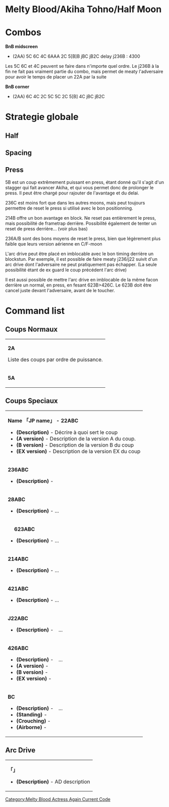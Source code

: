 # Melty Blood/Akiha Tohno/Half Moon

# Combos

**BnB midscreen**

- (2AA) 5C 6C 4C 6AAA 2C 5\[B\]B jBC jB2C delay j236B : 4300

  
Les 5C 6C et 4C peuvent se faire dans n'importe quel ordre. Le j236B à
la fin ne fait pas vraiment partie du combo, mais permet de meaty
l'adversaire pour avoir le temps de placer un 22A par la suite

**BnB corner**

- (2AA) 6C 4C 2C 5C 5C 2C 5\[B\] 4C jBC jB2C

# Strategie globale

## Half

## Spacing

## Press

5B est un coup extrêmement puissant en press, étant donné qu'il s'agit
d'un stagger qui fait avancer Akiha, et qui vous permet donc de
prolonger le press. Il peut être chargé pour rajouter de l'avantage et
du delai.

236C est moins fort que dans les autres moons, mais peut toujours
permettre de reset le press si utilisé avec le bon positionning.

214B offre un bon avantage en block. Ne reset pas entièrement le press,
mais possibilité de frametrap derrière. Possibilité également de tenter
un reset de press derrière... (voir plus bas)

236A/B sont des bons moyens de reset le press, bien que légèrement plus
faible que leurs version aérienne en C/F-moon

L'arc drive peut être placé en imblocable avec le bon timing derrière un
blockstun. Par exemple, il est possible de faire meaty j236/j22 suivit
d'un arc drive dont l'adversaire ne peut pratiquement pas échapper. (La
seule possibilité étant de ex guard le coup précédent l'arc drive)

Il est aussi possible de mettre l'arc drive en imblocable de la même
facon derrière un normal, en press, en fesant 623B\>426C. Le 623B doit
être cancel juste devant l'adversaire, avant de le toucher.

# Command list

## Coups Normaux

<table>
<tbody>
<tr class="odd">
<td><p><strong>2A</strong></p>
<p>Liste des coups par ordre de puissance.</p></td>
</tr>
<tr class="even">
<td><p><strong>5A</strong></p></td>
</tr>
</tbody>
</table>

## Coups Speciaux

<table>
<tbody>
<tr class="odd">
<td><p><strong>Name 「JP name」 - 22ABC</strong></p>
<ul>
<li><strong>(Description)</strong> - Décrire à quoi sert le coup</li>
<li><strong>(A version)</strong> - Description de la version A du
coup.</li>
<li><strong>(B version)</strong> - Description de la version B du
coup</li>
<li><strong>(EX version)</strong> - Description de la version EX du
coup</li>
</ul></td>
</tr>
<tr class="even">
<td><p><strong>236ABC</strong></p>
<ul>
<li><strong>(Description)</strong> -</li>
</ul></td>
</tr>
<tr class="odd">
<td><p><strong>28ABC</strong></p>
<ul>
<li><strong>(Description)</strong> - ...</li>
</ul></td>
</tr>
<tr class="even">
<td><p><strong>　 623ABC</strong></p>
<ul>
<li><strong>(Description)</strong> - ...</li>
</ul></td>
</tr>
<tr class="odd">
<td><p><strong>214ABC</strong></p>
<ul>
<li><strong>(Description)</strong> - ...</li>
</ul></td>
</tr>
<tr class="even">
<td><p><strong>421ABC</strong></p>
<ul>
<li><strong>(Description)</strong> - ...</li>
</ul></td>
</tr>
<tr class="odd">
<td><p><strong>J22ABC</strong></p>
<ul>
<li><strong>(Description)</strong> -　...</li>
</ul></td>
</tr>
<tr class="even">
<td><p><strong>426ABC</strong></p>
<ul>
<li><strong>(Description)</strong> -　...</li>
<li><strong>(A version)</strong> -</li>
<li><strong>(B version)</strong> -</li>
<li><strong>(EX version)</strong> -</li>
</ul></td>
</tr>
<tr class="odd">
<td><p><strong>BC</strong></p>
<ul>
<li><strong>(Description)</strong> -　...</li>
<li><strong>(Standing)</strong> -</li>
<li><strong>(Crouching)</strong> -</li>
<li><strong>(Airborne)</strong> -</li>
</ul></td>
</tr>
</tbody>
</table>

## Arc Drive

<table>
<tbody>
<tr class="odd">
<td><p><strong>「」</strong></p>
<ul>
<li><strong>(Description)</strong> - AD description</li>
</ul></td>
</tr>
</tbody>
</table>

[Category:Melty Blood Actress Again Current
Code](Category:Melty_Blood_Actress_Again_Current_Code "wikilink")
